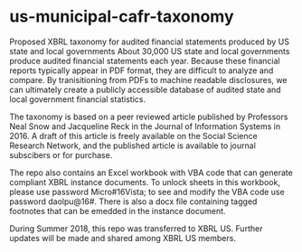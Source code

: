 # us-municipal-cafr-taxonomy

Proposed XBRL taxonomy for audited financial statements produced by US state and local governments
About 30,000 US state and local governments produce audited financial statements each year. Because these financial reports typically appear in PDF format, they are difficult to analyze and compare. By tranisitioning from PDFs to machine readable disclosures, we can ultimately create a publicly accessible database of audited state and local government financial statistics.

The taxonomy is based on a peer reviewed article published by Professors Neal Snow and Jacqueline Reck in the Journal of Information Systems in 2016. A draft of this article is freely available on the Social Science Research Network, and the published article is available to journal subscibers or for purchase.

The repo also contains an Excel workbook with VBA code that can generate compliant XBRL instance documents. To unlock sheets in this workbook, please use password Micro#16Vista; to see and modify the VBA code use password daolpu@16#. There is also a docx file containing tagged footnotes that can be emedded in the instance document. 

During Summer 2018, this repo was transferred to XBRL US.  Further updates will be made and shared among XBRL US members.
